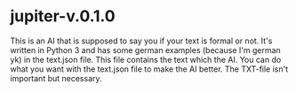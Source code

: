 # jupiter-v.0.1.0
This is an AI that is supposed to say you if your text is formal or not. It's written in Python 3 and has some german examples (because I'm german yk) in the text.json file. This file contains the text which the AI. You can do what you want with the text.json file to make the AI better. The TXT-file isn't important but necessary.
